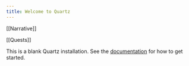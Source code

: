 ```yaml
---
title: Welcome to Quartz
---
```

[[Narrative]]

[[Quests]]

This is a blank Quartz installation.
See the [documentation](https://quartz.jzhao.xyz) for how to get started.
